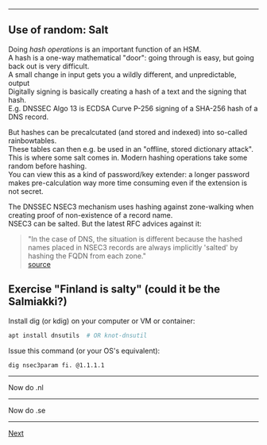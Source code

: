 ---------------------
## Use of random: Salt
Doing *hash operations* is an important function of an HSM.  
A hash is a one-way mathematical "door": going through is easy, but going back out is very difficult.  
A small change in input gets you a wildly different, and unpredictable, output  
Digitally signing is basically creating a hash of a text and the signing that hash.  
E.g. DNSSEC Algo 13 is ECDSA Curve P-256 signing of a SHA-256 hash of a DNS record.

But hashes can be precalcutated (and stored and indexed) into so-called rainbowtables.  
These tables can then e.g. be used in an "offline, stored dictionary attack".  
This is where some salt comes in. Modern hashing operations take some random before hashing.  
You can view this as a kind of password/key extender: a longer password
makes pre-calculation way more time consuming even if the extension is not secret.  

The DNSSEC NSEC3 mechanism uses hashing against zone-walking when creating proof of non-existence of a record name.  
NSEC3 can be salted. But the latest RFC advices against it:
> "In the case of DNS, the situation is different because the hashed
> names placed in NSEC3 records are always implicitly 'salted' by
> hashing the FQDN from each zone."  
[source](https://datatracker.ietf.org/doc/html/rfc9276#name-salt)

## Exercise "Finland is salty" (could it be the Salmiakki?)
Install dig (or kdig) on your computer or VM or container:
``` bash
apt install dnsutils  # OR knot-dnsutil
```
Issue this command (or your OS's equivalent):
``` bash
dig nsec3param fi. @1.1.1.1
```
--------------------
Now do .nl

--------------------
Now do .se

--------------------
[Next](https://github.com/niek-sidn/hsm_workshop_nethsm/blob/main/Slide08.md)
